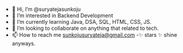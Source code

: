 - 👋 Hi, I’m @suryatejasunkoju
- 👀 I’m interested in Backend Development
- 🌱 I’m currently learning Java, DSA, SQL, HTML, CSS, JS.
- 💞️ I’m looking to collaborate on anything that related to tech.
- 📫 How to reach me sunkojusuryateja@gmail.com
-✨ stars ✨ shine anyways. 
